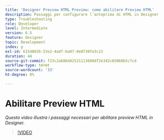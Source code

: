 ```yaml
---
title: 'Designer Preview HTML Preview: come abilitare Preview HTML'
description: Passaggi per configurare l’anteprima di HTML in Designer
type: Troubleshooting
role: Developer
level: Intermediate
version: 6.5
feature: Designer
topic: Development
index: y
exl-id: 6154883b-53e2-4a4f-ba97-9e0730fe3c13
duration: 44
source-git-commit: f23c2ab86d42531113690df2e342c65060b5c7cd
workflow-type: tm+mt
source-wordcount: '33'
ht-degree: 0%

---
```



# Abilitare Preview HTML

*Questo video illustra i passaggi necessari per abilitare preview HTML in Designer.*

>[!VIDEO](https://video.tv.adobe.com/v/335498?quality=12&learn=on)
